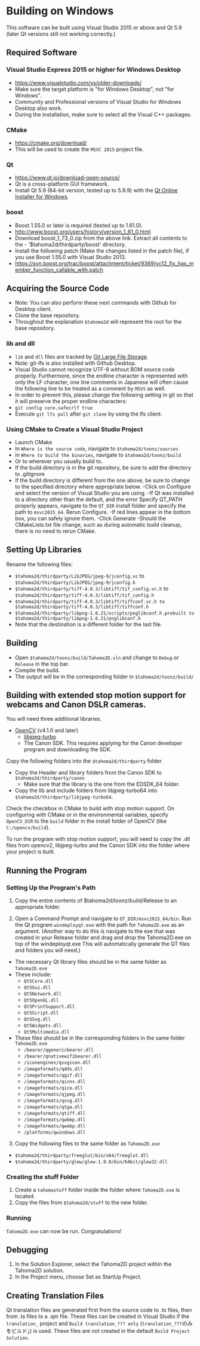 
# Building on Windows

This software can be built using Visual Studio 2015 or above and Qt 5.9 (later Qt versions still not working correctly.)

## Required Software

### Visual Studio Express 2015 or higher for Windows Desktop
- https://www.visualstudio.com/vs/older-downloads/
- Make sure the target platform is "for Windows Desktop", not "for Windows".
- Community and Professional versions of Visual Studio for Windows Desktop also work.
- During the installation, make sure to select all the Visual C++ packages.

### CMake
- https://cmake.org/download/
- This will be used to create the `MSVC 2015` project file.

### Qt
- https://www.qt.io/download-open-source/
- Qt is a cross-platform GUI framework.
- Install Qt 5.9 (64-bit version, tested up to 5.9.9) with the [Qt Online Installer for Windows](http://download.qt.io/official_releases/online_installers/qt-unified-windows-x86-online.exe).

### boost
- Boost 1.55.0 or later is required (tested up to 1.61.0).
- http://www.boost.org/users/history/version_1_61_0.html
- Download boost_1_73_0.zip from the above link. Extract all contents to the - '$tahoma2d/thirdparty/boost' directory.
- Install the following patch (Make the changes listed in the patch file), if you use Boost 1.55.0 with Visual Studio 2013.
- https://svn.boost.org/trac/boost/attachment/ticket/9369/vc12_fix_has_member_function_callable_with.patch

## Acquiring the Source Code
- Note: You can also perform these next commands with Github for Desktop client.
- Clone the base repository.
- Throughout the explanation `$tahoma2d` will represent the root for the base repository.

### lib and dll

- `lib` and `dll` files are tracked by [Git Large File Storage](https://git-lfs.github.com/).
- Note: git-lfs is also installed with Github Desktop.
- Visual Studio cannot recognize UTF-8 without BOM source code properly. Furthermore, since the endline character is represented with only the LF character, one line comments in Japanese will often cause the following line to be treated as a comment by `MSVS` as well.
- In order to prevent this, please change the following setting in git so that it will preserve the proper endline characters:
- `git config core.safecrlf true`
- Execute `git lfs pull` after `git clone` by using the lfs client.

### Using CMake to Create a Visual Studio Project
- Launch CMake
- In `Where is the source code`, navigate to `$tahoma2d/toonz/sources`
- In `Where to build the binaries`, navigate to `$tahoma2d/toonz/build`
- Or to wherever you usually build to.
- If the build directory is in the git repository, be sure to add the directory to .gitignore
- If the build directory is different from the one above, be sure to change to the specified directory where appropriate below.
-Click on Configure and select the version of Visual Studio you are using.
-If Qt was installed to a directory other than the default, and the error Specify QT_PATH properly appears, navigate to the `QT_DIR` install folder and specify the path to `msvc2015_64`. Rerun Configure.
-If red lines appear in the bottom box, you can safely ignore them.
-Click Generate
-Should the CMakeLists.txt file change, such as during automatic build cleanup, there is no need to rerun CMake.

## Setting Up Libraries
Rename the following files:
- `$tahoma2d/thirdparty/LibJPEG/jpeg-9/jconfig.vc` to `$tahoma2d/thirdparty/LibJPEG/jpeg-9/jconfig.h`
- `$tahoma2d/thirdparty/tiff-4.0.3/libtiff/tif_config.vc.h` to `$tahoma2d/thirdparty/tiff-4.0.3/libtiff/tif_config.h`
- `$tahoma2d/thirdparty/tiff-4.0.3/libtiff/tiffconf.vc.h to $tahoma2d/thirdparty/tiff-4.0.3/libtiff/tiffconf.h`
- `$tahoma2d/thirdparty/libpng-1.6.21/scripts/pnglibconf.h.prebuilt to $tahoma2d/thirdparty/libpng-1.6.21/pnglibconf.h`
- Note that the destination is a different folder for the last file.

## Building
- Open `$tahoma2d/toonz/build/Tahoma2D.sln` and change to `Debug` or `Release` in the top bar.
- Compile the build.
- The output will be in the corresponding folder in `$tahoma2d/toonz/build/`

## Building with extended stop motion support for webcams and Canon DSLR cameras.
 You will need three additional libraries.
- [OpenCV](https://opencv.org/) (v4.1.0 and later)
  - [libjpeg-turbo](https://www.libjpeg-turbo.org/)
  - The Canon SDK.  This requires applying for the Canon developer program and downloading the SDK.

Copy the following folders into the `$tahoma2d/thirdparty` folder.
  - Copy the Header and library folders from the Canon SDK to `$tahoma2d/thirdparty/canon`
    - Make sure that the library is the one from the EDSDK_64 folder.
  - Copy the lib and include folders from libjpeg-turbo64 into `$tahoma2d/thirdparty/libjpeg-turbo64`.

Check the checkbox in CMake to build with stop motion support.
On configuring with CMake or in the environmental variables, specify `OpenCV_DIR` to the `build` folder in the install folder of OpenCV (like `C:/opencv/build`).

To run the program with stop motion support, you will need to copy the .dll files from opencv2, libjpeg-turbo and the Canon SDK into the folder where your project is built.

## Running the Program
### Setting Up the Program's Path
1. Copy the entire contents of $tahoma2d/toonz/build/Release to an appropriate folder.

2. Open a Command Prompt and navigate to `QT_DIR/msvc2015_64/bin`. Run the Qt program `windeployqt.exe` with the path for `Tahoma2D.exe` as an argument. (Another way to do this is navigate to the exe that was created in your Release folder and drag and drop the Tahoma2D.exe on top of the windeployqt.exe This will automatically generate the QT files and folders you will need.)
 - The necessary Qt library files should be in the same folder as `Tahoma2D.exe`
  - These include:
    - `Qt5Core.dll`
    - `Qt5Gui.dll`
    - `Qt5Network.dll`
    - `Qt5OpenGL.dll`
    - `Qt5PrintSupport.dll`
    - `Qt5Script.dll`
    - `Qt5Svg.dll`
    - `Qt5Widgets.dll`
    - `Qt5Multimedia.dll`
  - These files should be in the corresponding folders in the same folder `Tahoma2D.exe`
    - `/bearer/qgenericbearer.dll`
    - `/bearer/qnativewifibearer.dll`
    - `/iconengines/qsvgicon.dll`
    - `/imageformats/qdds.dll`
    - `/imageformats/qgif.dll`
    - `/imageformats/qicns.dll`
    - `/imageformats/qico.dll`
    - `/imageformats/qjpeg.dll`
    - `/imageformats/qsvg.dll`
    - `/imageformats/qtga.dll`
    - `/imageformats/qtiff.dll`
    - `/imageformats/qwbmp.dll`
    - `/imageformats/qwebp.dll`
    - `/platforms/qwindows.dll`

3. Copy the following files to the same folder as `Tahoma2D.exe`
  - `$tahoma2d/thirdparty/freeglut/bin/x64/freeglut.dll`
  - `$tahoma2d/thirdparty/glew/glew-1.9.0/bin/64bit/glew32.dll`

### Creating the stuff Folder
1. Create a `tahomastuff` folder inside the folder where `Tahoma2D.exe` is located.
1. Copy the files from `$tahoma2d/stuff` to the new folder.

### Running
`Tahoma2D.exe` can now be run.  Congratulations!

## Debugging
1. In the Solution Explorer, select the Tahoma2D project within the Tahoma2D solution.
2. In the Project menu, choose Set as StartUp Project.

## Creating Translation Files
Qt translation files are generated first from the source code to .ts files, then from .ts files to a .qm file.  These files can be created in Visual Studio if the `translation_` project and `Build translation_??? only` (`translation_???`のみをビルド」) is used.  These files are not created in the default `Build Project Solution`.
